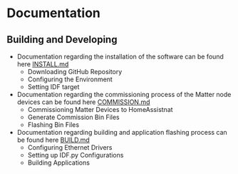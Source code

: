 # Documentation
## Building and Developing
- Documentation regarding the installation of the software can be found here [INSTALL.md](https://github.com/znicholson17/P-Linked/blob/main/Docs/INSTALL.md)
  - Downloading GitHub Repository
  - Configuring the Environment
  - Setting IDF target
- Documentation regarding the commissioning process of the Matter node devices can be found here [COMMISSION.md](https://github.com/znicholson17/P-Linked/blob/main/Docs/COMMISSION.md)
  - Commissioning Matter Devices to HomeAssistnat
  - Generate Commission Bin Files
  - Flashing Bin Files
- Documentation regarding building and application flashing process can be found here [BUILD.md](https://github.com/znicholson17/P-Linked/blob/main/Docs/BUILD.md)
  - Configuring Ethernet Drivers
  - Setting up IDF.py Configurations
  - Building Applications
